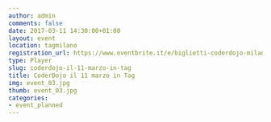 ```yaml
---
author: admin
comments: false
date: 2017-03-11 14:30:00+01:00
layout: event
location: tagmilano
registration_url: https://www.eventbrite.it/e/biglietti-coderdojo-milano-tag-11-marzo-2017-32545014013
type: Player
slug: coderdojo-il-11-marzo-in-tag
title: CoderDojo il 11 marzo in Tag
img: event_03.jpg
thumb: event_03.jpg
categories:
- event_planned
---
```

